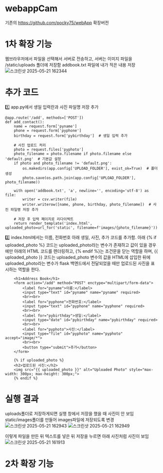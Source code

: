 # webappCam
기존의 https://github.com/pocky75/webApp 확장버전

# 1차 확장 기능
웹브라우저에서 파일을 선택해서 서버로 전송하고,
서버는 이미지 파일을 /static/uploads 폴더에 저장함
addbook.txt 파일에 내가 적은 내용 저장
![스크린샷 2025-05-21 162344](https://github.com/user-attachments/assets/4d2bf0a2-8696-42df-87d2-42bb60da36e4)

# 추가 코드
1️⃣ app.py에서 생일 입력란과 사진 파일명 저장 추가
```
@app.route('/add', methods=['POST'])
def add_contact():
    name = request.form['pyname']
    phone = request.form['pyphone']
    birthday = request.form['pybirthday']  # 생일 입력 추가

    # 사진 업로드 처리
    photo = request.files['pyphoto']
    photo_filename = photo.filename if photo.filename else 'default.png'  # 기본값 설정
    if photo and photo_filename != 'default.png':
        os.makedirs(app.config['UPLOAD_FOLDER'], exist_ok=True)  # 폴더 생성
        photo.save(os.path.join(app.config['UPLOAD_FOLDER'], photo_filename))

    with open('addbook.txt', 'a', newline='', encoding='utf-8') as file:
        writer = csv.writer(file)
        writer.writerow([name, phone, birthday, photo_filename])  # 사진 파일명 저장 추가

    # 저장 후 입력 페이지로 리다이렉트
    return render_template('index.html', uploaded_photo=url_for('static', filename=f'images/{photo_filename}'))
```
2️⃣ index.html에서는 이름, 전화번호 아래 생일, 사진, 추가 코드를 추가함.
아래 {% if uploaded_photo %} 코드는 uploaded_photo라는 
변수가 존재하고 값이 있을 경우에만 아래의 HTML 코드를 렌더링하고,
{% endif %}는 조건문을 닫는 역할을 하며,
{{ uploaded_photo }} 코드는 uploaded_photo 변수의 값을 HTML에 삽입한 뒤에
uploaded_photo라는 변수가 flask 백엔드에서 전달되었을 때만 업로드된 사진을 표시하는 역할을 한다.
```
    <h1>Address Book</h1>
    <form action="/add" method="POST" enctype="multipart/form-data">
        <label for="pyname">이름:</label>
        <input type="text" id="pyname" name="pyname" required>
        <br><br>
        <label for="pyphone">전화번호:</label>
        <input type="text" id="pyphone" name="pyphone" required>
        <br><br>
        <label for="pybirthday">생일:</label>
        <input type="date" id="pybirthday" name="pybirthday" required>
        <br><br>
        <label for="pyphoto">사진:</label>
        <input type="file" id="pyphoto" name="pyphoto" accept="image/*">
        <br><br>
        <button type="submit">추가</button>
    </form>

    {% if uploaded_photo %}
    <h2>업로드된 사진:</h2>
    <img src="{{ uploaded_photo }}" alt="Uploaded Photo" style="max-width: 300px; max-height: 300px;">
    {% endif %}
```
# 실행 결과
uploads폴더로 저장하게되면 실행 창에서 저장을 했을 때 사진이 안 보임
static/images폴더를 만들어 images파일에 저장되도록 변경
![스크린샷 2025-05-21 162943](https://github.com/user-attachments/assets/856777c9-76dd-4db6-ac1a-825c1fb54e0c)
![스크린샷 2025-05-21 162949](https://github.com/user-attachments/assets/ffa8cc6f-c0ed-4564-a8c5-a82fa50b4563)

이렇게 파일을 만든 뒤 텍스트를 넣은 뒤 저장을 누르면 아래 사진처럼 사진이 보임
![스크린샷 2025-05-21 161913](https://github.com/user-attachments/assets/1c64746c-b837-4d11-ac2b-4b8de20e2ce3)

# 2차 확장 기능
